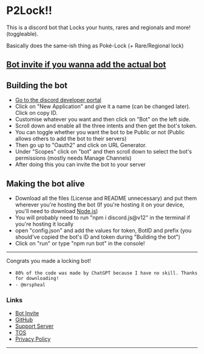 # P2Lock!!

This is a discord bot that Locks your hunts, rares and regionals and more! (toggleable).

Basically does the same-ish thing as Poké-Lock (+ Rare/Regional lock)

[Bot invite if you wanna add the actual bot](https://discord.com/oauth2/authorize?client_id=806723110761136169&permissions=67696&scope=bot)
---
## Building the bot

- [Go to the discord developer portal](https://discord.com/developers/applications)
- Click on "New Application" and give it a name (can be changed later). Click on copy ID.
- Customise whatever you want and then click on "Bot" on the left side.
- Scroll down and enable all the three intents and then get the bot's token.
- You can toggle whether you want the bot to be Public or not (Public allows others to add the bot to their servers)
- Then go  up to "Oauth2" and click on URL Generator.
- Under "Scopes" click on "bot" and then scroll down to select the bot's permissions (mostly needs Manage Channels)
- After doing this you can invite the bot to your server

## Making the bot alive

- Download all the files (License and README unnecessary) and put them wherever you're hosting the bot
(If you're hosting it on your device, you'll need to download [Node.js](https://nodejs.org/))
- You will probably need to run "npm i discord.js@v12" in the terminal if you're hosting it locally
- open "config.json" and add the values for token, BotID and prefix (you should've copied the bot's ID and token during "Building the bot")
- Click on "run" or type "npm run bot" in the console!

---
Congrats you made a locking bot!

- `80% of the code was made by ChatGPT because I have no skill. Thanks for downloading!`
- `- @mrspheal`

### Links
- [Bot Invite](https://discord.com/oauth2/authorize?client_id=806723110761136169&permissions=67696&scope=bot)
- [GitHub](https://github.com/SurprisedMrSeal/P2Lock)
- [Support Server](https://discord.com/invite/rvrckpjRVj)
- [TOS](https://p2lock.carrd.co/#tos)
- [Privacy Policy](https://p2lock.carrd.co/#privacy)
---